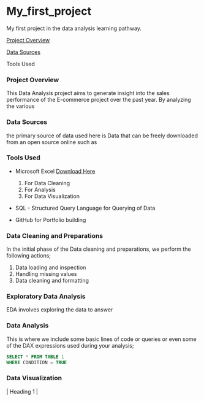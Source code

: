 # My_first_project
My first project in the data analysis learning pathway.

[Project Overview](#project-overview)

[Data Sources](#datasources)

Tools Used

### Project Overview 

This Data Analysis project aims to generate insight into the sales performance of the E-commerce project over the past year. By analyzing the various

### Data Sources
the primary source of data used here is Data that can be freely downloaded from an open source online such as 

### Tools Used
- Microsoft Excel [Download Here](https://www.microsoft.com) 
  1.  For Data Cleaning
  2.  For Analysis
  3.  For Data Visualization
    
- SQL - Structured Query Language for Querying of Data
- GitHub for Portfolio building

### Data Cleaning and Preparations
In the initial phase of the Data cleaning and preparations, we perform the following actions;
1. Data loading and inspection
2. Handling missing values
3. Data cleaning and formatting 

### Exploratory Data Analysis
EDA involves exploring the data to answer 

### Data Analysis
This is where we include some basic lines of code or queries or even some of the DAX expressions used during your analysis;
```SQL
SELECT * FROM TABLE 1
WHERE CONDITION = TRUE
```
### Data Visualization

| Heading 1 |

